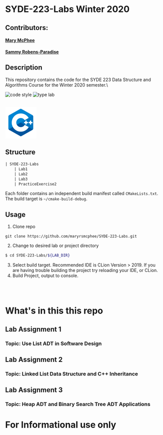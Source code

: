 # SYDE-223-Labs Winter 2020
## Contributors: 
#### [Mary McPhee](https://github.com/maryrsmcphee)
#### [Sammy Robens-Paradise](https://github.com/SammyRobensParadise) 

## Description
This repository contains the code for the SYDE 223 Data Structure and Algorithms Course for the Winter 2020 semester.\

![code style](https://img.shields.io/badge/Code%20Style-Standard-green)
![type lab](https://img.shields.io/badge/Type-Lab-blue)  \
<br>

![c++ icon](cppIcon.png)

## Structure
```
| SYDE-223-Labs
    | Lab1
    | Lab2
    | Lab3
    | PracticeExercise2
```
Each folder contains an independent build manifest called `CMakeLists.txt`. The build target is `~/cmake-build-debug`.
## Usage
1. Clone repo
```
git clone https://github.com/maryrsmcphee/SYDE-223-Labs.git
```
2. Change to desired lab or project directory
```bash
$ cd SYDE-223-Labs/${LAB_DIR}
```
3. Select build target. Recommended IDE is CLion Version > 2019. If you are having trouble building the project try reloading your IDE, or CLion.
4. Build Project, output to console.

<br></br>

# What's in this this repo
## Lab Assignment 1

### Topic: Use List ADT in Software Design

## Lab Assignment  2

### Topic: Linked List Data Structure and C++ Inheritance


## Lab Assignment 3

### Topic: Heap ADT and Binary Search Tree ADT Applications 

# For Informational use only